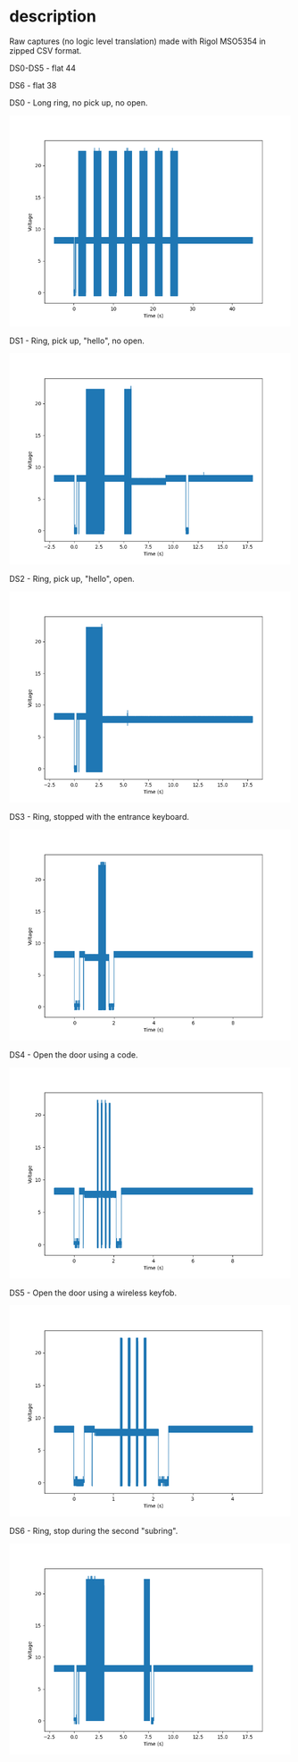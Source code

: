 # description

Raw captures (no logic level translation) made with Rigol MSO5354 in zipped CSV format.

DS0-DS5 - flat 44

DS6 - flat 38

DS0 - Long ring, no pick up, no open.

![ds0](ds0.png)

DS1 - Ring, pick up, "hello", no open.

![ds1](ds1.png)

DS2 - Ring, pick up, "hello", open.

![ds2](ds2.png)

DS3 - Ring, stopped with the entrance keyboard.

![ds3](ds3.png)

DS4 - Open the door using a code.

![ds4](ds4.png)

DS5 - Open the door using a wireless keyfob.

![ds5](ds5.png)

DS6 - Ring, stop during the second "subring".

![ds6](ds6.png)
